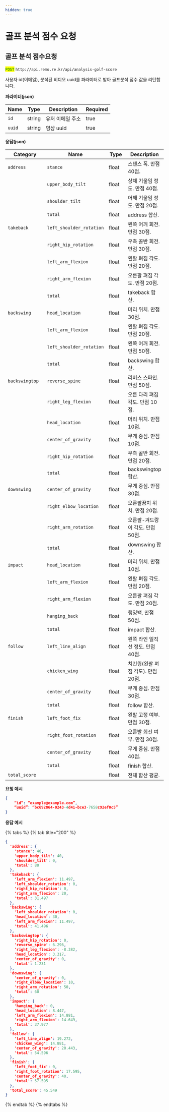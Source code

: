 ```yaml
---
hidden: true
---
```


# 골프 분석 점수 요청

## 골프 분석 점수요청

<mark style="color:green;">`POST`</mark> `http://api.remo.re.kr/api/analysis-golf-score`

사용자 id(이메일), 분석된 비디오 uuid를 파라미터로 받아 골프분석 점수 값을 리턴합니다.

**파라미터(json)**

<table><thead><tr><th>Name</th><th>Type</th><th>Description</th><th data-type="checkbox">Required</th></tr></thead><tbody><tr><td><code>id</code></td><td>string</td><td>유저 이메일 주소</td><td>true</td></tr><tr><td><code>uuid</code></td><td>string</td><td>영상 uuid</td><td>true</td></tr></tbody></table>

**응답(json)**

<table><thead><tr><th width="185">Category</th><th width="126">Name</th><th width="86">Type</th><th>Description</th></tr></thead><tbody><tr><td><code>address</code></td><td><code>stance</code></td><td>float</td><td>스탠스 폭. 만점 40점.</td></tr><tr><td></td><td><code>upper_body_tilt</code></td><td>float</td><td>상체 기울임 정도. 만점 40점.</td></tr><tr><td></td><td><code>shoulder_tilt</code></td><td>float</td><td>어깨 기울임 정도. 만점 20점.</td></tr><tr><td></td><td><code>total</code></td><td>float</td><td>address 합산.</td></tr><tr><td><code>takeback</code></td><td><code>left_shoulder_rotation</code></td><td>float</td><td>왼쪽 어깨 회전. 만점 30점.</td></tr><tr><td></td><td><code>right_hip_rotation</code></td><td>float</td><td>우측 골반 회전. 만점 30점.</td></tr><tr><td></td><td><code>left_arm_flexion</code></td><td>float</td><td>왼팔 펴짐 각도. 만점 20점.</td></tr><tr><td></td><td><code>right_arm_flexion</code></td><td>float</td><td>오른팔 펴짐 각도. 만점 20점.</td></tr><tr><td></td><td><code>total</code></td><td>float</td><td>takeback 합산.</td></tr><tr><td><code>backswing</code></td><td><code>head_location</code></td><td>float</td><td>머리 위치. 만점 30점.</td></tr><tr><td></td><td><code>left_arm_flexion</code></td><td>float</td><td>왼팔 펴짐 각도. 만점 20점.</td></tr><tr><td></td><td><code>left_shoulder_rotation</code></td><td>float</td><td>왼쪽 어깨 회전. 만점 50점.</td></tr><tr><td></td><td><code>total</code></td><td>float</td><td>backswing 합산.</td></tr><tr><td><code>backswingtop</code></td><td><code>reverse_spine</code></td><td>float</td><td>리버스 스파인. 만점 50점.</td></tr><tr><td></td><td><code>right_leg_flexion</code></td><td>float</td><td>오른 다리 펴짐 각도. 만점 10점.</td></tr><tr><td></td><td><code>head_location</code></td><td>float</td><td>머리 위치. 만점 10점.</td></tr><tr><td></td><td><code>center_of_gravity</code></td><td>float</td><td>무게 중심. 만점 10점.</td></tr><tr><td></td><td><code>right_hip_rotation</code></td><td>float</td><td>우측 골반 회전. 만점 20점.</td></tr><tr><td></td><td><code>total</code></td><td>float</td><td>backswingtop 합산.</td></tr><tr><td><code>downswing</code></td><td><code>center_of_gravity</code></td><td>float</td><td>무게 중심. 만점 30점.</td></tr><tr><td></td><td><code>right_elbow_location</code></td><td>float</td><td>오른팔꿈치 위치. 만점 20점.</td></tr><tr><td></td><td><code>right_arm_rotation</code></td><td>float</td><td>오른팔-겨드랑이 각도. 만점 50점.</td></tr><tr><td></td><td><code>total</code></td><td>float</td><td>downswing 합산.</td></tr><tr><td><code>impact</code></td><td><code>head_location</code></td><td>float</td><td>머리 위치. 만점 10점.</td></tr><tr><td></td><td><code>left_arm_flexion</code></td><td>float</td><td>왼팔 펴짐 각도. 만점 20점.</td></tr><tr><td></td><td><code>right_arm_flexion</code></td><td>float</td><td>오른팔 펴짐 각도. 만점 20점.</td></tr><tr><td></td><td><code>hanging_back</code></td><td>float</td><td>행잉백. 만점 50점.</td></tr><tr><td></td><td><code>total</code></td><td>float</td><td>impact 합산.</td></tr><tr><td><code>follow</code></td><td><code>left_line_align</code></td><td>float</td><td>왼쪽 라인 일직선 정도. 만점 40점.</td></tr><tr><td></td><td><code>chicken_wing</code></td><td>float</td><td>치킨윙(왼팔 펴짐 각도). 만점 20점.</td></tr><tr><td></td><td><code>center_of_gravity</code></td><td>float</td><td>무게 중심. 만점 30점.</td></tr><tr><td></td><td><code>total</code></td><td>float</td><td>follow 합산.</td></tr><tr><td><code>finish</code></td><td><code>left_foot_fix</code></td><td>float</td><td>왼발 고정 여부. 만점 30점.</td></tr><tr><td></td><td><code>right_foot_rotation</code></td><td>float</td><td>오른발 회전 여부. 만점 30점.</td></tr><tr><td></td><td><code>center_of_gravity</code></td><td>float</td><td>무게 중심. 만점 40점.</td></tr><tr><td></td><td><code>total</code></td><td>float</td><td>finish 합산.</td></tr><tr><td><code>total_score</code></td><td></td><td>float</td><td>전체 합산 평균.</td></tr></tbody></table>

**요청 예시**

```json
{
    “id”: “example@example.com”,
    “uuid”: “bc692864-0243-4d41-bce3-7658c92ef0c5”
}
```

**응답 예시**

{% tabs %}
{% tab title="200" %}
```json
{
  'address': {
    'stance': 40,
    'upper_body_tilt': 40,
    'shoulder_tilt': 0,
    'total': 80
  },
  'takeback': {
    'left_arm_flexion': 11.497,
    'left_shoulder_rotation': 0,
    'right_hip_rotation': 0,
    'right_arm_flexion': 20,
    'total': 31.497
  },
  'backswing': {
    'left_shoulder_rotation': 0,
    'head_location': 30,
    'left_arm_flexion': 11.497,
    'total': 41.496
  },
  'backswingtop': {
    'right_hip_rotation': 0,
    'reverse_spine': 6.296,
    'right_leg_flexion': -8.382,
    'head_location': 3.317,
    'center_of_gravity': 0,
    'total': 1.231
  },
  'downswing': {
    'center_of_gravity': 0,
    'right_elbow_location': 10,
    'right_arm_rotation': 50,
    'total': 60
  },
  'impact': {
    'hanging_back': 0,
    'head_location': 8.447,
    'left_arm_flexion': 14.881,
    'right_arm_flexion': 14.649,
    'total': 37.977
  },
  'follow': {
    'left_line_align': 19.272,
    'chicken_wing': 14.881,
    'center_of_gravity': 20.443,
    'total': 54.596
  },
  'finish': {
    'left_foot_fix': 0,
    'right_foot_rotation': 17.595,
    'center_of_gravity': 40,
    'total': 57.595
  },
  'total_score': 45.549
}
```
{% endtab %}
{% endtabs %}
